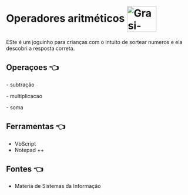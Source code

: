 # Operadores aritméticos <img align="center" alt="Grasi-Flutter" height="70" width="80" src="https://media4.giphy.com/media/vEtuFZAFReFKfK5jmG/200.webp?cid=ecf05e478t1gcdxb2fb2yb946xyq8tz748edu049egjlof02&rid=200.webp&ct=s">

ESte é um joguinho para crianças com o intuito de sortear numeros e ela descobri a resposta correta.

## Operaçoes :point_left:
<p>- subtração
<p>- multiplicacao
<p>- soma

## Ferramentas :point_left:
- VbScript
- Notepad ++

## Fontes :point_left:

- Materia de Sistemas da Informação
